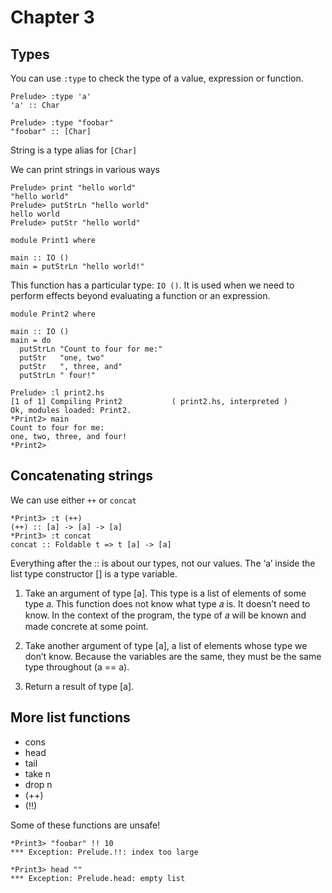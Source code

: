# Chapter 3

## Types

You can use `:type` to check the type of a value, expression or function.

```
Prelude> :type 'a'
'a' :: Char
```

```
Prelude> :type "foobar"
"foobar" :: [Char]
```

String is a type alias for `[Char]`

We can print strings in various ways

```
Prelude> print "hello world"
"hello world"
Prelude> putStrLn "hello world"
hello world
Prelude> putStr "hello world"
```

```
module Print1 where

main :: IO ()
main = putStrLn "hello world!"
```

This function has a particular type: `IO ()`. It is used when we need to perform
effects beyond evaluating a function or an expression.

```
module Print2 where

main :: IO ()
main = do
  putStrLn "Count to four for me:"
  putStr   "one, two"
  putStr   ", three, and"
  putStrLn " four!"
```

```
Prelude> :l print2.hs
[1 of 1] Compiling Print2           ( print2.hs, interpreted )
Ok, modules loaded: Print2.
*Print2> main
Count to four for me:
one, two, three, and four!
*Print2>
```

## Concatenating strings

We can use either `++` or `concat`

```
*Print3> :t (++)
(++) :: [a] -> [a] -> [a]
*Print3> :t concat
concat :: Foldable t => t [a] -> [a]
```

Everything after the :: is about our types, not our values. The ‘a’ inside the
list type constructor [] is a type variable.

1. Take an argument of type [a]. This type is a list of elements of some type 𝑎.
   This function does not know what type 𝑎 is. It doesn’t need to know. In the
   context of the program, the type of 𝑎 will be known and made concrete at some
   point.

2. Take another argument of type [a], a list of elements whose type we don’t
   know. Because the variables are the same, they must be the same type
   throughout (a == a).

3. Return a result of type [a].

## More list functions

- cons
- head
- tail
- take n
- drop n
- (++)
- (!!)

Some of these functions are unsafe!

```
*Print3> "foobar" !! 10
*** Exception: Prelude.!!: index too large

*Print3> head ""
*** Exception: Prelude.head: empty list
```
